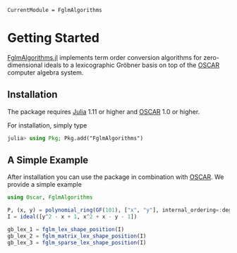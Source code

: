 ```@meta
CurrentModule = FglmAlgorithms
```

# Getting Started

[FglmAlgorithms.jl](https://github.com/SteinerMatthias/FglmAlgorithms.jl) implements term order conversion algorithms for zero-dimensional ideals to a lexicographic Gröbner basis on top of the [OSCAR](https://www.oscar-system.org/) computer algebra system.

## Installation
The package requires [Julia](https://julialang.org/) 1.11 or higher and [OSCAR](https://www.oscar-system.org/) 1.0 or higher.

For installation, simply type
```julia
julia> using Pkg; Pkg.add("FglmAlgorithms")
```

## A Simple Example
After installation you can use the package in combination with [OSCAR](https://www.oscar-system.org/).
We provide a simple example
```julia
using Oscar, FglmAlgorithms

P, (x, y) = polynomial_ring(GF(101), ["x", "y"], internal_ordering=:degrevlex)
I = ideal([y^2 - x + 1, x^2 + x - y - 1])

gb_lex_1 = fglm_lex_shape_position(I)
gb_lex_2 = fglm_matrix_lex_shape_position(I)
gb_lex_3 = fglm_sparse_lex_shape_position(I)
```